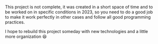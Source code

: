 This project is not complete, it was created in a short space of time and to be worked on in specific conditions in 2023, so you need to do a good job to make it work perfectly in other cases and follow all good programming practices.

I hope to rebuild this project someday with new technologies and a little more organization 😆 
